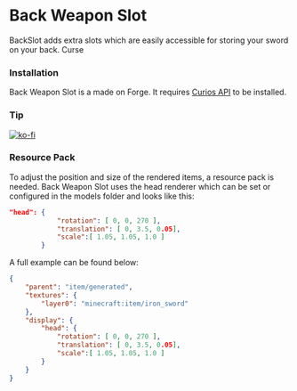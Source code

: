 # Back Weapon Slot
BackSlot adds extra slots which are easily accessible for storing your sword on your back.
Curse

### Installation
Back Weapon Slot is a made on Forge. It requires [Curios API](https://www.curseforge.com/minecraft/mc-mods/curios) to be installed.

### Tip
[![ko-fi](https://ko-fi.com/img/githubbutton_sm.svg)](https://ko-fi.com/B0B6TMVJ8)

### Resource Pack
To adjust the position and size of the rendered items, a resource pack is needed. Back Weapon Slot uses the head renderer which can be set or configured in the models folder and looks like this:

```json
"head": {
			"rotation": [ 0, 0, 270 ],
			"translation": [ 0, 3.5, 0.05],
			"scale":[ 1.05, 1.05, 1.0 ]
		}
```

A full example can be found below:
```json
{
    "parent": "item/generated",
    "textures": {
        "layer0": "minecraft:item/iron_sword"
    },
    "display": {
        "head": {
			"rotation": [ 0, 0, 270 ],
			"translation": [ 0, 3.5, 0.05],
			"scale":[ 1.05, 1.05, 1.0 ]
		}
    }
}
```
